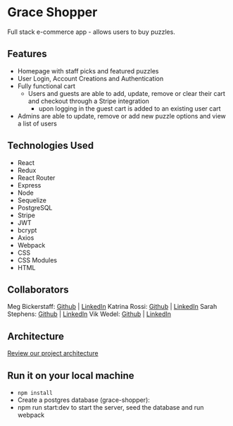 # Grace Shopper

Full stack e-commerce app - allows users to buy puzzles.

## Features

- Homepage with staff picks and featured puzzles
- User Login, Account Creations and Authentication
- Fully functional cart
  - Users and guests are able to add, update, remove or clear their cart and checkout through a Stripe integration
    - upon logging in the guest cart is added to an existing user cart
- Admins are able to update, remove or add new puzzle options and view a list of users

## Technologies Used

- React
- Redux
- React Router
- Express
- Node
- Sequelize
- PostgreSQL
- Stripe
- JWT
- bcrypt
- Axios
- Webpack
- CSS
- CSS Modules
- HTML

## Collaborators

Meg Bickerstaff: [Github](https://github.com/orgs/graceshpopper-team-backend-protokol/people/megtb) | [LinkedIn](https://www.linkedin.com/in/meg-bickerstaff/)
Katrina Rossi: [Github](https://github.com/orgs/graceshpopper-team-backend-protokol/people/trinarossi) | [LinkedIn](https://www.linkedin.com/in/katrina-rossi-736069194)
Sarah Stephens: [Github](https://github.com/orgs/graceshpopper-team-backend-protokol/people/sstephens0907) | [LinkedIn](https://www.linkedin.com/in/sarahastephens/)
Vik Wedel: [Github](https://github.com/orgs/graceshpopper-team-backend-protokol/people/vik-wed) | [LinkedIn](https://www.linkedin.com/in/vikwedel/)

## Architecture

[Review our project architecture](/ARCHITECTURE.md)

## Run it on your local machine

- `npm install`
- Create a postgres database (grace-shopper):
- npm run start:dev to start the server, seed the database and run webpack
